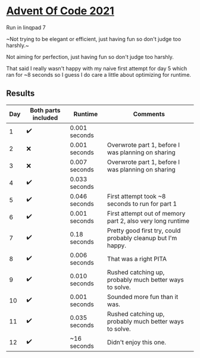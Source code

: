 # [Advent Of Code 2021](https://adventofcode.com/2021)

Run in linqpad 7

~Not trying to be elegant or efficient, just having fun so don't judge too harshly.~

Not aiming for perfection, just having fun so don't judge too harshly.

That said I really wasn't happy with my naive first attempt for day 5 which ran for ~8 seconds so I guess I do care
a little about optimizing for runtime.


## Results

| Day | Both parts included | Runtime       | Comments                                                     |
|-----|---------------------|---------------|--------------------------------------------------------------|
| 1   | :heavy_check_mark:  | 0.001 seconds |                                                              |
| 2   | :x:                 | 0.001 seconds | Overwrote part 1, before I was planning on sharing           |
| 3   | :x:                 | 0.007 seconds | Overwrote part 1, before I was planning on sharing           |
| 4   | :heavy_check_mark:  | 0.033 seconds |                                                              |
| 5   | :heavy_check_mark:  | 0.046 seconds | First attempt took ~8 seconds to run for part 1              |
| 6   | :heavy_check_mark:  | 0.001 seconds | First attempt out of memory part 2, also very long runtime   |
| 7   | :heavy_check_mark:  | 0.18 seconds  | Pretty good first try, could probably cleanup but I'm happy. |
| 8   | :heavy_check_mark:  | 0.006 seconds | That was a right PITA                                        |
| 9   | :heavy_check_mark:  | 0.010 seconds | Rushed catching up, probably much better ways to solve.      |
| 10  | :heavy_check_mark:  | 0.001 seconds | Sounded more fun than it was.                                |
| 11  | :heavy_check_mark:  | 0.035 seconds | Rushed catching up, probably much better ways to solve.      |
| 12  | :heavy_check_mark:  | ~16 seconds   | Didn't enjoy this one.                                       |
